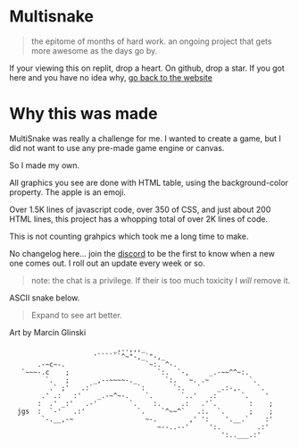 # Multisnake
> the epitome of months of hard work. an ongoing project that gets more awesome as the days go by. 

If your viewing this on replit, drop a heart. On github, drop a star.
If you got here and you have no idea why, [go back to the website](https://multisnake.xyz)

# Why this was made
MultiSnake was really a challenge for me. I wanted to create a game, but I did not want to use any pre-made game engine or canvas.

So I made my own.

All graphics you see are done with HTML table, using the background-color property. The apple is an emoji. 

Over 1.5K lines of javascript code, over 350 of CSS, and just about 200 HTML lines, this project has a whopping total of over 2K lines of code. 

This is not counting grahpics which took me a long time to make.

No changelog here... join the [discord](https://discord.gg/Np7vBvEtp2) to be the first to know when a new one comes out. I roll out an update every week or so.

> note: the chat is a privilege. If their is too much toxicity I *will* remove it.


ASCII snake below.

> Expand to see art better.


Art by Marcin Glinski
```
                          _,..,,,_
                     '``````^~"-,_`"-,_
       .-~c~-.                    `~:. ^-.
   `~~~-.c    ;                      `:.  `-,     _.-~~^^~:.
         `.   ;      _,--~~~~-._       `:.   ~. .~          `.
          .` ;'   .:`           `:       `:.   `    _.:-,.    `.
        .' .:   :'    _.-~^~-.    `.       `..'   .:      `.    '
       :  .' _:'   .-'        `.    :.     .:   .'`.        :    ;
  jgs  :  `-'   .:'             `.    `^~~^`   .:.  `.      ;    ;
        `-.__,-~                  ~-.        ,' ':    '.__.`    :'
                                     ~--..--'     ':.         .:'
                                                     ':..___.:'
